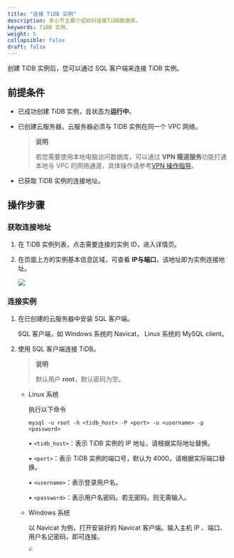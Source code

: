 ```yaml
---
title: "连接 TiDB 实例"
description: 本小节主要介绍如何连接TiDB数据库。 
keywords: TiDB 实例，
weight: 5
collapsible: false
draft: false
---
```


创建 TiDB 实例后，您可以通过 SQL 客户端来连接 TiDB 实例。

## 前提条件

- 已成功创建 TiDB 实例，且状态为**运行中**。

- 已创建云服务器，云服务器必须与 TiDB 实例在同一个 VPC 网络。

  > **说明**
  >
  > 若您需要使用本地电脑访问数据库，可以通过 **VPN 隧道服务**功能打通本地与 VPC 的网络通道，具体操作请参考[VPN 操作指导](/network/vpc/manual/vpn/)。

- 已获取 TiDB 实例的连接地址。

## 操作步骤

### 获取连接地址

1. 在 TiDB 实例列表，点击需要连接的实例 ID，进入详情页。

2. 在页面上方的实例基本信息区域，可查看 **IP与端口**，该地址即为实例连接地址。

   <img src="../../_images/tidb_ip_port.png" style="zoom:100%;" />

### 连接实例

1. 在已创建的云服务器中安装 SQL 客户端。

   SQL 客户端，如 Windows 系统的 Navicat， Linux 系统的 MySQL client。

2. 使用 SQL 客户端连接 TiDB。

   >**说明**
   >
   >默认用户 **root**，默认密码为空。

   - Linux 系统

     执行以下命令

     ```
     mysql -u root -h <tidb_host> -P <port> -u <username> -p <password>
     ```

     ▪︎ `<tidb_host>`：表示 TiDB 实例的 IP 地址，请根据实际地址替换。

     ▪︎ `<port>`：表示 TiDB 实例的端口号，默认为 4000，请根据实际端口替换。

     ▪︎ `<username>`：表示登录用户名。
   
     ▪︎ `<password>`：表示用户名密码。若无密码，则无需输入。
   
   - Windows 系统
   
     以 Navicat 为例，打开安装好的 Navicat 客户端。输入主机 IP 、端口、用户名记密码，即可连接。
   
     <img src="../../_images/navicat_connect.png" style="zoom:50%;" />






